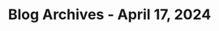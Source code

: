 ---
layout: category
title: "Blog Archives - April 17, 2024" 
category: "year-2024"
lang: en
permalink: '/category/2024/04/17'
path: '/category/2024/04/17'
pagination:
    enabled: true
    category: ["year-2024", "month-04", "day-17"]
    permalink: /page/:num/
    locale: en
---